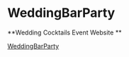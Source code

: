 # WeddingBarParty


**Wedding Cocktails Event Website **


[WeddingBarParty](https://pttmedia.com/html/indexWBP.html) 